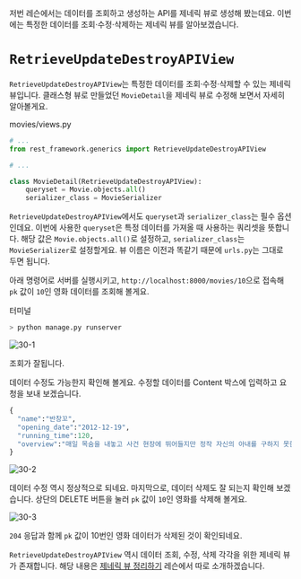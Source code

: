 ﻿저번 레슨에서는 데이터를 조회하고 생성하는 API를 제네릭 뷰로 생성해 봤는데요. 이번에는 특정한 데이터를 조회·수정·삭제하는 제네릭 뷰를 알아보겠습니다.

# `RetrieveUpdateDestroyAPIView`

`RetrieveUpdateDestroyAPIView`는 특정한 데이터를 조회·수정·삭제할 수 있는 제네릭 뷰입니다. 클래스형 뷰로 만들었던 `MovieDetail`을 제네릭 뷰로 수정해 보면서 자세히 알아볼게요.

movies/views.py

```python
# ...
from rest_framework.generics import RetrieveUpdateDestroyAPIView

# ...

class MovieDetail(RetrieveUpdateDestroyAPIView):
    queryset = Movie.objects.all()
    serializer_class = MovieSerializer

```

`RetrieveUpdateDestroyAPIView`에서도 `queryset`과 `serializer_class`는 필수 옵션인데요. 이번에 사용한 `queryset`은 특정 데이터를 가져올 때 사용하는 쿼리셋을 뜻합니다. 해당 값은 `Movie.objects.all()`로 설정하고, `serializer_class`는 `MovieSerializer`로 설정할게요. 뷰 이름은 이전과 똑같기 때문에 `urls.py`는 그대로 두면 됩니다.

아래 명령어로 서버를 실행시키고, `http://localhost:8000/movies/10`으로 접속해 `pk` 값이 `10`인 영화 데이터를 조회해 볼게요.

터미널

```python
> python manage.py runserver

```

![30-1](https://bakey-api.codeit.kr/api/files/resource?root=static&seqId=5853&directory=30-1.png&name=30-1.png)

조회가 잘됩니다.

데이터 수정도 가능한지 확인해 볼게요. 수정할 데이터를 Content 박스에 입력하고 요청을 보내 보겠습니다.

```python
{
  "name":"반창꼬",
  "opening_date":"2012-12-19",
  "running_time":120,
  "overview":"매일 목숨을 내놓고 사건 현장에 뛰어들지만 정작 자신의 아내를 구하지 못한 상처를 간직한 소방관 강일. 매번 제 멋대로 말하고 거침없이 행동하며 상처도 사랑도 없는 척하지만 단 한번의 실수로 위기에 처한 의사 미수. 우연한 기회에 미수가 119 구조대 의용대원으로 일하게 되면서 같은 구조대에 있는 강일에게 처음으로 마음을 열고 적극적으로 다가간다. 모든 방법을 동원해 강일에게 애정공세를 펼치는 미수. 그리고 그런 그녀에게 까칠함으로 일관하던 강일 역시 조금씩 마음을 열기 시작한다. 과연 그들은 서로의 상처에 반창꼬를 붙여 줄 수 있을까?"
}

```

![30-2](https://bakey-api.codeit.kr/api/files/resource?root=static&seqId=5853&directory=30-2.png&name=30-2.png)

데이터 수정 역시 정상적으로 되네요. 마지막으로, 데이터 삭제도 잘 되는지 확인해 보겠습니다. 상단의 DELETE 버튼을 눌러 `pk` 값이 `10`인 영화를 삭제해 볼게요.

![30-3](https://bakey-api.codeit.kr/api/files/resource?root=static&seqId=5853&directory=30-3.png&name=30-3.png)

`204` 응답과 함께 `pk` 값이 10번인 영화 데이터가 삭제된 것이 확인되네요.

`RetrieveUpdateDestroyAPIView` 역시 데이터 조회, 수정, 삭제 각각을 위한 제네릭 뷰가 존재합니다. 해당 내용은 [제네릭 뷰 정리하기](https://www.codeit.kr/learn/5855) 레슨에서 따로 소개하겠습니다.
